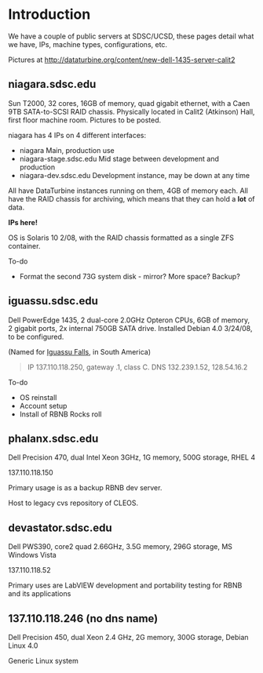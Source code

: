 # Introduction #

We have a couple of public servers at SDSC/UCSD, these pages detail what we have, IPs, machine types, configurations, etc.

Pictures at http://dataturbine.org/content/new-dell-1435-server-calit2

## niagara.sdsc.edu ##

Sun T2000, 32 cores, 16GB of memory, quad gigabit ethernet, with a Caen 9TB SATA-to-SCSI RAID chassis. Physically located in Calit2 (Atkinson) Hall, first floor machine room. Pictures to be posted.

niagara has 4 IPs on 4 different interfaces:
  * niagara Main, production use
  * niagara-stage.sdsc.edu Mid stage between development and production
  * niagara-dev.sdsc.edu Development instance, may be down at any time

All have DataTurbine instances running on them, 4GB of memory each. All have the RAID chassis for archiving, which means that they can hold a **lot** of data.

**IPs here!**

OS is Solaris 10 2/08, with the RAID chassis formatted as a single ZFS container.

To-do
  * Format the second 73G system disk - mirror? More space? Backup?

## iguassu.sdsc.edu ##

Dell PowerEdge 1435, 2 dual-core 2.0GHz Opteron CPUs, 6GB of memory, 2 gigabit ports, 2x internal 750GB SATA drive. Installed Debian 4.0 3/24/08, to be configured.

(Named for [Iguassu Falls](http://en.wikipedia.org/wiki/Iguassu_Falls), in South America)

> IP 137.110.118.250, gateway .1, class C.
> DNS 132.239.1.52, 128.54.16.2

To-do
  * OS reinstall
  * Account setup
  * Install of RBNB Rocks roll

## phalanx.sdsc.edu ##
Dell Precision 470, dual Intel Xeon 3GHz, 1G memory, 500G storage, RHEL 4

137.110.118.150

Primary usage is as a backup RBNB dev server.

Host to legacy cvs repository of CLEOS.

## devastator.sdsc.edu ##
Dell PWS390, core2 quad 2.66GHz, 3.5G memory, 296G storage, MS Windows Vista

137.110.118.52

Primary uses are LabVIEW development and portability testing for RBNB and its applications

## 137.110.118.246 (no dns name) ##
Dell Precision 450, dual Xeon 2.4 GHz, 2G memory, 300G storage, Debian Linux 4.0

Generic Linux system